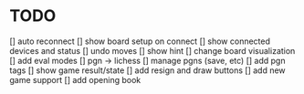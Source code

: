 # TODO

[] auto reconnect
[] show board setup on connect
[] show connected devices and status
[] undo moves
[] show hint
[] change board visualization
[] add eval modes
[] pgn -> lichess
[] manage pgns (save, etc)
[] add pgn tags
[] show game result/state
[] add resign and draw buttons
[] add new game support 
[] add opening book